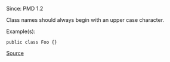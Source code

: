 Since: PMD 1.2

Class names should always begin with an upper case character.

Example(s):
```
public class Foo {}
```

[Source](https://pmd.github.io/pmd-5.6.1/pmd-java/rules/java/naming.html#ClassNamingConventions)

